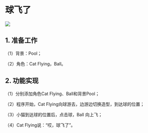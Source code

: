# 球飞了


![](https://img-blog.csdnimg.cn/20210322234654753.png)

## 1. 准备工作

（1）背景：Pool；

（2）角色：Cat Flying，Ball。

## 2. 功能实现

（1）分别添加角色Cat Flying、Ball和背景Pool；

（2）程序开始，Cat Flying向球游去，边游边切换造型，到达球的位置；

（3）小猫到达球的位置后，点击球，Ball 向上飞；

（4）Cat Flying说：“哎，球飞了”。
